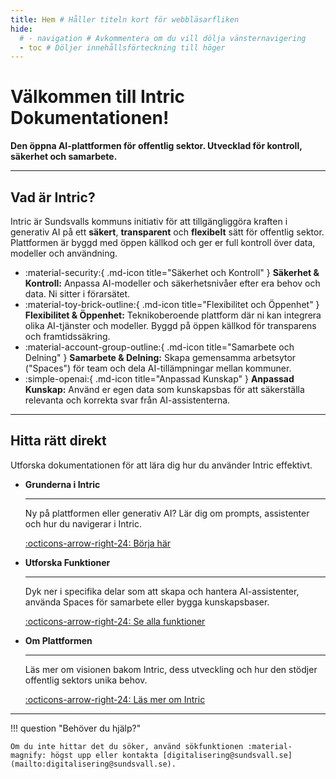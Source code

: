 ```yaml
---
title: Hem # Håller titeln kort för webbläsarfliken
hide:
  # - navigation # Avkommentera om du vill dölja vänsternavigering
  - toc # Döljer innehållsförteckning till höger
---
```


# Välkommen till Intric Dokumentationen!

**Den öppna AI-plattformen för offentlig sektor. Utvecklad för kontroll, säkerhet och samarbete.**

---

## Vad är Intric?

Intric är Sundsvalls kommuns initiativ för att tillgängliggöra kraften i generativ AI på ett **säkert**, **transparent** och **flexibelt** sätt för offentlig sektor. Plattformen är byggd med öppen källkod och ger er full kontroll över data, modeller och användning.

*   :material-security:{ .md-icon title="Säkerhet och Kontroll" } **Säkerhet & Kontroll:** Anpassa AI-modeller och säkerhetsnivåer efter era behov och data. Ni sitter i förarsätet.
*   :material-toy-brick-outline:{ .md-icon title="Flexibilitet och Öppenhet" } **Flexibilitet & Öppenhet:** Teknikoberoende plattform där ni kan integrera olika AI-tjänster och modeller. Byggd på öppen källkod för transparens och framtidssäkring.
*   :material-account-group-outline:{ .md-icon title="Samarbete och Delning" } **Samarbete & Delning:** Skapa gemensamma arbetsytor ("Spaces") för team och dela AI-tillämpningar mellan kommuner.
*   :simple-openai:{ .md-icon title="Anpassad Kunskap" } **Anpassad Kunskap:** Använd er egen data som kunskapsbas för att säkerställa relevanta och korrekta svar från AI-assistenterna.

---

## Hitta rätt direkt

Utforska dokumentationen för att lära dig hur du använder Intric effektivt.

<div class="grid cards" markdown>

-   __Grunderna i Intric__

    ---

    Ny på plattformen eller generativ AI? Lär dig om prompts, assistenter och hur du navigerar i Intric.

    [:octicons-arrow-right-24: Börja här](kom-igang/vad-ar-en-prompt.md)

-   __Utforska Funktioner__

    ---

    Dyk ner i specifika delar som att skapa och hantera AI-assistenter, använda Spaces för samarbete eller bygga kunskapsbaser.

    [:octicons-arrow-right-24: Se alla funktioner](funktioner/assistenter/vad-ar-en-assistent.md)

-   __Om Plattformen__

    ---

    Läs mer om visionen bakom Intric, dess utveckling och hur den stödjer offentlig sektors unika behov.

    [:octicons-arrow-right-24: Läs mer om Intric](om-intric.md)

</div>

---

!!! question "Behöver du hjälp?"

    Om du inte hittar det du söker, använd sökfunktionen :material-magnify: högst upp eller kontakta [digitalisering@sundsvall.se](mailto:digitalisering@sundsvall.se).